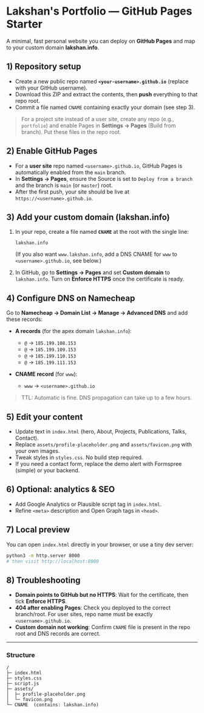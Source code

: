 # Lakshan's Portfolio — GitHub Pages Starter

A minimal, fast personal website you can deploy on **GitHub Pages** and map to your custom domain **lakshan.info**.

## 1) Repository setup

- Create a new public repo named **`<your-username>.github.io`** (replace with your GitHub username).
- Download this ZIP and extract the contents, then **push** everything to that repo root.
- Commit a file named `CNAME` containing exactly your domain (see step 3).

> For a project site instead of a user site, create any repo (e.g., `portfolio`) and enable Pages in **Settings → Pages** (Build from branch). Put these files in the repo root.

## 2) Enable GitHub Pages

- For a **user site** repo named `<username>.github.io`, GitHub Pages is automatically enabled from the `main` branch.
- In **Settings → Pages**, ensure the Source is set to `Deploy from a branch` and the branch is `main` (or `master`) root.
- After the first push, your site should be live at `https://<username>.github.io`.

## 3) Add your custom domain (lakshan.info)

1. In your repo, create a file named **`CNAME`** at the root with the single line:
   ```
   lakshan.info
   ```
   (If you also want `www.lakshan.info`, add a DNS CNAME for `www` to `<username>.github.io`, see below.)

2. In GitHub, go to **Settings → Pages** and set **Custom domain** to `lakshan.info`. Turn on **Enforce HTTPS** once the certificate is ready.

## 4) Configure DNS on Namecheap

Go to **Namecheap → Domain List → Manage → Advanced DNS** and add these records:

- **A records** (for the apex domain `lakshan.info`):
  - `@` → `185.199.108.153`
  - `@` → `185.199.109.153`
  - `@` → `185.199.110.153`
  - `@` → `185.199.111.153`

- **CNAME record** (for `www`):
  - `www` → `<username>.github.io`

> TTL: Automatic is fine. DNS propagation can take up to a few hours.

## 5) Edit your content

- Update text in `index.html` (hero, About, Projects, Publications, Talks, Contact).
- Replace `assets/profile-placeholder.png` and `assets/favicon.png` with your own images.
- Tweak styles in `styles.css`. No build step required.
- If you need a contact form, replace the demo alert with Formspree (simple) or your backend.

## 6) Optional: analytics & SEO

- Add Google Analytics or Plausible script tag in `index.html`.
- Refine `<meta>` description and Open Graph tags in `<head>`.

## 7) Local preview

You can open `index.html` directly in your browser, or use a tiny dev server:
```bash
python3 -m http.server 8000
# then visit http://localhost:8000
```

## 8) Troubleshooting

- **Domain points to GitHub but no HTTPS**: Wait for the certificate, then tick **Enforce HTTPS**.
- **404 after enabling Pages**: Check you deployed to the correct branch/root. For user sites, repo name must be exactly `<username>.github.io`.
- **Custom domain not working**: Confirm `CNAME` file is present in the repo root and DNS records are correct.

---

### Structure
```
/
├─ index.html
├─ styles.css
├─ script.js
├─ assets/
│  ├─ profile-placeholder.png
│  └─ favicon.png
└─ CNAME  (contains: lakshan.info)
```
